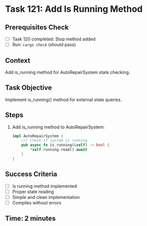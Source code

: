 # Task 121: Add Is Running Method

## Prerequisites Check
- [ ] Task 120 completed: Stop method added
- [ ] Run: `cargo check` (should pass)

## Context
Add is_running method for AutoRepairSystem state checking.

## Task Objective
Implement is_running() method for external state queries.

## Steps
1. Add is_running method to AutoRepairSystem:
   ```rust
   impl AutoRepairSystem {
       /// Check if system is running
       pub async fn is_running(&self) -> bool {
           *self.running.read().await
       }
   }
   ```

## Success Criteria
- [ ] Is running method implemented
- [ ] Proper state reading
- [ ] Simple and clean implementation
- [ ] Compiles without errors

## Time: 2 minutes